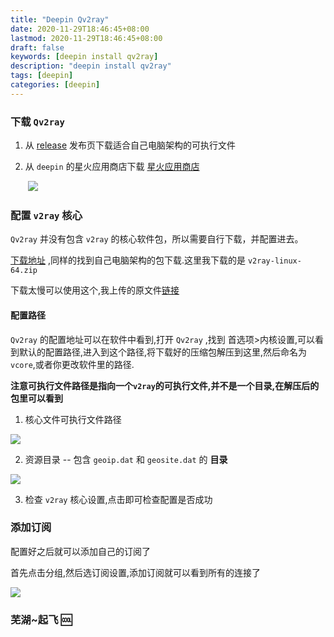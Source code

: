 ```yaml
---
title: "Deepin Qv2ray"
date: 2020-11-29T18:46:45+08:00
lastmod: 2020-11-29T18:46:45+08:00
draft: false
keywords: [deepin install qv2ray]
description: "deepin install qv2ray"
tags: [deepin]
categories: [deepin]
---
```


### 下载 `Qv2ray`

1.  从 [release](https://github.com/Qv2ray/Qv2ray/releases)  发布页下载适合自己电脑架构的可执行文件

2.  从 `deepin` 的星火应用商店下载 [星火应用商店](https://www.spark-app.store/)

    ​	![](https://cdn.jsdelivr.net/gh/ayuayue/cdn/img/20201129212008.png)

### 配置 `v2ray` 核心

`Qv2ray` 并没有包含 `v2ray` 的核心软件包，所以需要自行下载，并配置进去。

[下载地址](https://hub.fastgit.org/v2fly/v2ray-core/releases) ,同样的找到自己电脑架构的包下载.这里我下载的是 `v2ray-linux-64.zip` 

下载太慢可以使用这个,我上传的原文件[链接](https://www.caoayu.xyz/file/v2ray-linux-64.zip)

#### 配置路径

`Qv2ray` 的配置地址可以在软件中看到,打开 `Qv2ray` ,找到 首选项>内核设置,可以看到默认的配置路径,进入到这个路径,将下载好的压缩包解压到这里,然后命名为 `vcore`,或者你更改软件里的路径.

**注意可执行文件路径是指向一个`v2ray`的可执行文件,并不是一个目录,在解压后的包里可以看到**

1.  核心文件可执行文件路径

![](https://cdn.jsdelivr.net/gh/ayuayue/cdn/img/20201129203217.png)

2.  资源目录 -- 包含 `geoip.dat` 和 `geosite.dat` 的 **目录**

![](https://cdn.jsdelivr.net/gh/ayuayue/cdn/img/20201129203542.png)

3.  检查 `v2ray` 核心设置,点击即可检查配置是否成功

### 添加订阅

配置好之后就可以添加自己的订阅了

首先点击分组,然后选订阅设置,添加订阅就可以看到所有的连接了

![](https://cdn.jsdelivr.net/gh/ayuayue/cdn/img/20201129203747.png)

### 芜湖~起飞 :cool:

